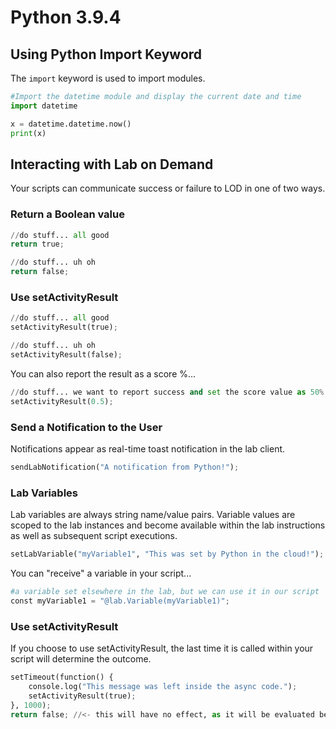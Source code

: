 # Python 3.9.4

## Using Python Import Keyword

The `import` keyword is used to import modules.

```Python
#Import the datetime module and display the current date and time
import datetime

x = datetime.datetime.now()
print(x)
```

## Interacting with Lab on Demand

Your scripts can communicate success or failure to LOD in one of two ways.

### Return a Boolean value 

```Python
//do stuff... all good
return true;
```

```Python
//do stuff... uh oh
return false;
```

### Use setActivityResult

```Python
//do stuff... all good
setActivityResult(true);
```

```Python
//do stuff... uh oh
setActivityResult(false);
```

You can also report the result as a score %...

```Python
//do stuff... we want to report success and set the score value as 50%
setActivityResult(0.5);
```

### Send a Notification to the User

Notifications appear as real-time toast notification in the lab client.

```Python
sendLabNotification("A notification from Python!");
```

### Lab Variables

Lab variables are always string name/value pairs. Variable values are scoped to the lab instances and become available within the lab instructions as well as subsequent script executions. 

```Python
setLabVariable("myVariable1", "This was set by Python in the cloud!");
```

You can "receive" a variable in your script...

```Python
#a variable set elsewhere in the lab, but we can use it in our script
const myVariable1 = "@lab.Variable(myVariable1)";
```

### Use setActivityResult

If you choose to use setActivityResult, the last time it is called within your script will determine the outcome.

```Python
setTimeout(function() {
    console.log("This message was left inside the async code.");
    setActivityResult(true);
}, 1000);
return false; //<- this will have no effect, as it will be evaluated before the async code is run.
```
